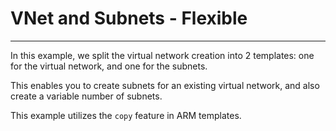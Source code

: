 # VNet and Subnets - Flexible
---

In this example, we split the virtual network creation into 2 templates: one for the virtual network, and
one for the subnets.

This enables you to create subnets for an existing virtual network, and also
create a variable number of subnets.

This example utilizes the `copy` feature in ARM templates.
